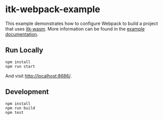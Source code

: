 itk-webpack-example
===================

This example demonstrates how to configure Webpack to build a project that
uses [itk-wasm](https://wasm.itk.org/).
More information can be found in the [example
documentation](https://wasm.itk.org/examples/webpack.html).

## Run Locally

```
npm install
npm run start
```

And visit [http://localhost:8686/](http://localhost:8686/).

## Development

```
npm install
npm run build
npm test
```
